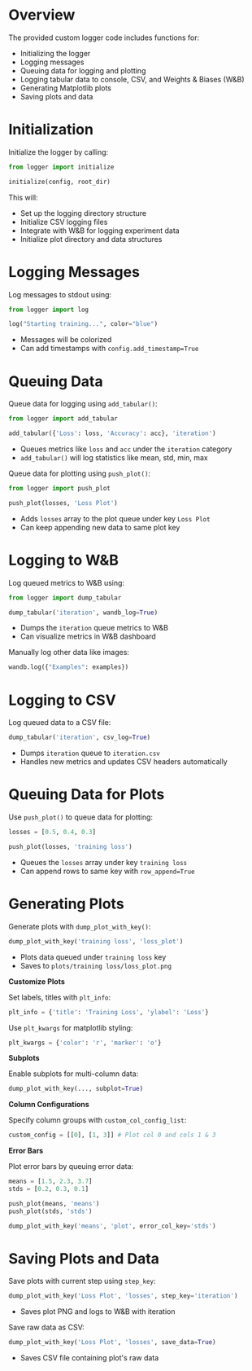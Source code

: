 # Overview
The provided custom logger code includes functions for:

- Initializing the logger
- Logging messages  
- Queuing data for logging and plotting
- Logging tabular data to console, CSV, and Weights & Biases (W&B)
- Generating Matplotlib plots
- Saving plots and data

# Initialization
Initialize the logger by calling:

```python
from logger import initialize 

initialize(config, root_dir)
```

This will:

- Set up the logging directory structure
- Initialize CSV logging files
- Integrate with W&B for logging experiment data  
- Initialize plot directory and data structures

# Logging Messages
Log messages to stdout using: 

```python 
from logger import log

log("Starting training...", color="blue")
```

- Messages will be colorized
- Can add timestamps with `config.add_timestamp=True` 

# Queuing Data
Queue data for logging using `add_tabular()`:

```python
from logger import add_tabular

add_tabular({'Loss': loss, 'Accuracy': acc}, 'iteration') 
```

- Queues metrics like `loss` and `acc` under the `iteration` category
- `add_tabular()` will log statistics like mean, std, min, max

Queue data for plotting using `push_plot()`:

```python
from logger import push_plot

push_plot(losses, 'Loss Plot')
```

- Adds `losses` array to the plot queue under key `Loss Plot` 
- Can keep appending new data to same plot key

# Logging to W&B 
Log queued metrics to W&B using:

```python  
from logger import dump_tabular

dump_tabular('iteration', wandb_log=True) 
```

- Dumps the `iteration` queue metrics to W&B
- Can visualize metrics in W&B dashboard  

Manually log other data like images:

```python
wandb.log({"Examples": examples})
```

# Logging to CSV
Log queued data to a CSV file:

```python
dump_tabular('iteration', csv_log=True)
```

- Dumps `iteration` queue to `iteration.csv`
- Handles new metrics and updates CSV headers automatically

# Queuing Data for Plots

Use `push_plot()` to queue data for plotting:

```python
losses = [0.5, 0.4, 0.3]  

push_plot(losses, 'training loss') 
```

- Queues the `losses` array under key `training loss`
- Can append rows to same key with `row_append=True`

# Generating Plots

Generate plots with `dump_plot_with_key()`:

```python
dump_plot_with_key('training loss', 'loss_plot')
```

- Plots data queued under `training loss` key
- Saves to `plots/training loss/loss_plot.png`

**Customize Plots**

Set labels, titles with `plt_info`:

```python
plt_info = {'title': 'Training Loss', 'ylabel': 'Loss'}
```

Use `plt_kwargs` for matplotlib styling:

```python 
plt_kwargs = {'color': 'r', 'marker': 'o'}
```

**Subplots**

Enable subplots for multi-column data: 

```python
dump_plot_with_key(..., subplot=True)
```

**Column Configurations** 

Specify column groups with `custom_col_config_list`:

```python
custom_config = [[0], [1, 3]] # Plot col 0 and cols 1 & 3
```

**Error Bars**

Plot error bars by queuing error data:

```python
means = [1.5, 2.3, 3.7]
stds = [0.2, 0.3, 0.1]

push_plot(means, 'means')
push_plot(stds, 'stds')

dump_plot_with_key('means', 'plot', error_col_key='stds') 
```

# Saving Plots and Data 

Save plots with current step using `step_key`:

```python 
dump_plot_with_key('Loss Plot', 'losses', step_key='iteration') 
```

- Saves plot PNG and logs to W&B with iteration

Save raw data as CSV:

```python
dump_plot_with_key('Loss Plot', 'losses', save_data=True)
```

- Saves CSV file containing plot's raw data